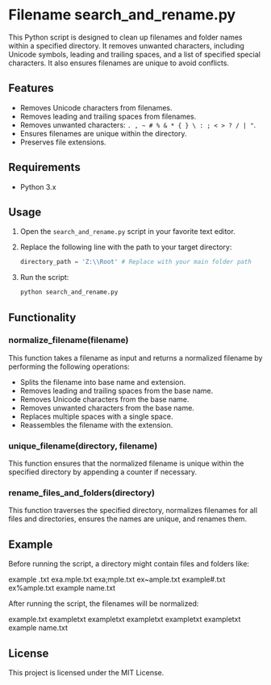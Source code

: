 # Filename search_and_rename.py

This Python script is designed to clean up filenames and folder names within a specified directory. It removes unwanted characters, including Unicode symbols, leading and trailing spaces, and a list of specified special characters. It also ensures filenames are unique to avoid conflicts.

## Features

- Removes Unicode characters from filenames.
- Removes leading and trailing spaces from filenames.
- Removes unwanted characters: `. , ~ # % & * { } \ : ; < > ? / | "`.
- Ensures filenames are unique within the directory.
- Preserves file extensions.

## Requirements

- Python 3.x

## Usage

1. Open the `search_and_rename.py` script in your favorite text editor.

2. Replace the following line with the path to your target directory:

    ```python
    directory_path = 'Z:\\Root' # Replace with your main folder path
    ```

3. Run the script:

    ```bash
    python search_and_rename.py
    ```

## Functionality

### normalize_filename(filename)

This function takes a filename as input and returns a normalized filename by performing the following operations:

- Splits the filename into base name and extension.
- Removes leading and trailing spaces from the base name.
- Removes Unicode characters from the base name.
- Removes unwanted characters from the base name.
- Replaces multiple spaces with a single space.
- Reassembles the filename with the extension.

### unique_filename(directory, filename)

This function ensures that the normalized filename is unique within the specified directory by appending a counter if necessary.

### rename_files_and_folders(directory)

This function traverses the specified directory, normalizes filenames for all files and directories, ensures the names are unique, and renames them.

## Example

Before running the script, a directory might contain files and folders like:

example .txt
exa.mple.txt
exa;mple.txt
ex~ample.txt
example#.txt
ex%ample.txt
example name.txt


After running the script, the filenames will be normalized:

example.txt
exampletxt
exampletxt
exampletxt
exampletxt
exampletxt
example name.txt

## License

This project is licensed under the MIT License.
